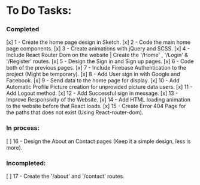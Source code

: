 # To Do Tasks:
### Completed
[x]    1 - Create the home page design in Sketch.
[x]    2 - Code the main home page components.
[x]    3 - Create animations with jQuery and SCSS.
[x]    4 - Include React Router Dom on the website | Create the '/Home' , '/Login' & '/Register' routes.
[x]    5 - Design the Sign in and Sign up pages.
[x]    6 - Code both of the previous pages.
[x]    7 - Include Firebase Authentication to the project (Might be temporary).
[x]    8 - Add User sign in with Google and Facebook.
[x]    9 - Send data to the home page for display.
[x]    10 - Add Automatic Profile Picture creation for unprovided picture data users.
[x]    11 - Add Logout method.
[x]    12 - Add Successful sign in message.
[x]    13 - Improve Responsivity of the Website.
[x]    14 - Add HTML loading animation to the website before that React loads.
[x]    15 - Create Error 404 Page for the paths that does not exist (Using React-router-dom).

### In process:
[ ]    16 - Design the About an Contact pages (Keep it a simple design, less is more). 

### Incompleted:
[ ]    17 - Create the '/about' and '/contact' routes.